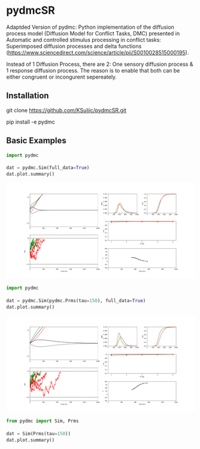 
# pydmcSR

Adaptded Version of pydmc: Python implementation of the diffusion process model (Diffusion Model for Conflict Tasks, DMC) presented in Automatic and controlled stimulus processing in conflict tasks: Superimposed diffusion processes and delta functions (<https://www.sciencedirect.com/science/article/pii/S0010028515000195>).

Instead of 1 Diffusion Process, there are 2: One sensory diffusion process & 1 response diffusion process. The reason is to enable that both can be either congruent or incongurent sepereately.

## Installation

git clone <https://github.com/KSuljic/pydmcSR.git>

pip install -e pydmc

## Basic Examples

```python
import pydmc

dat = pydmc.Sim(full_data=True)
dat.plot.summary()
```

![alt text](/figures/figure1.png)

```python
import pydmc

dat = pydmc.Sim(pydmc.Prms(tau=150), full_data=True)
dat.plot.summary()
```

![alt text](/figures/figure2.png)

```python
from pydmc import Sim, Prms

dat = Sim(Prms(tau=150))
dat.plot.summary()

```
